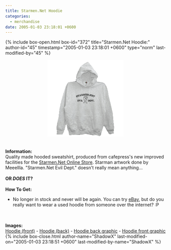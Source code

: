 ```yaml
---
title: Starmen.Net Hoodie
categories:
  - merchandise
date: 2005-01-03 23:18:01 +0600
---
```

{% include box-open.html box-id="372" title="Starmen.Net Hoodie:" author-id="45" timestamp="2005-01-03 23:18:01 +0600" type="norm" last-modified-by="45" %}
	<center>
	<img src="/merchandise/images/hoodie_title.png" border="0" alt="Starmen.Net Hoodie" />
	</center>
	<br /><br />
	<b>Information:</b>
	<br />
	Quality made hooded sweatshirt, produced from cafepress's new improved facilities 
	for the <a href="http://www.cafepress.com/cp/store/store.aspx?storeid=starmen">Starmen.Net Online Store</a>. 
	Starman artwork done by Meeellla. "Starmen.Net Evil Dept." doesn't really mean anything...
	<br /><br />
	<b>OR <i>DOES</i> IT?</b>
	<br /><br />
	<b>How To Get:</b>
	<br />
	<ul>
	<li>No longer in stock and never will be again. You can try 
	<a href="http://www.ebay.com">eBay</a>, but do you really 
	want to wear a used hoodie from someone over the internet? :P</li>
	</ul>
	<br /><br />
	<b>Images:</b>
	<br />
	<a href="/merchandise/images/hoodie_front.png">Hoodie (front)</a> - <a href="/merchandise/images/hoodie_back.png">Hoodie (back)</a> - <a href="/merchandise/images/hoodieb_zoom.jpg">Hoodie back graphic</a> - 
	<a href="/merchandise/images/hoodief_zoom.jpg">Hoodie front graphic</a>
{% include box-close.html author-name="ShadowX" last-modified-on="2005-01-03 23:18:51 +0600" last-modified-by-name="ShadowX" %}
